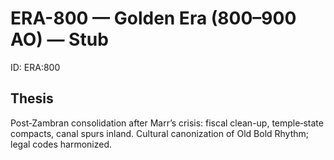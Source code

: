 # ERA-800 — Golden Era (800–900 AO) — Stub
ID: ERA:800

## Thesis
Post‑Zambran consolidation after Marr’s crisis: fiscal clean-up, temple‑state compacts, canal spurs inland. Cultural canonization of Old Bold Rhythm; legal codes harmonized.
